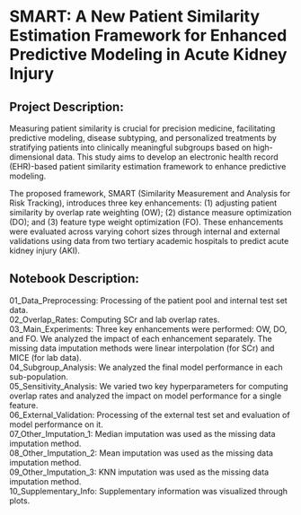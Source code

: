 # SMART: A New Patient Similarity Estimation Framework for Enhanced Predictive Modeling in Acute Kidney Injury
## Project Description:
Measuring patient similarity is crucial for precision medicine, facilitating predictive modeling, disease subtyping, and personalized treatments by stratifying patients into clinically meaningful subgroups based on high-dimensional data. This study aims to develop an electronic health record (EHR)-based patient similarity estimation framework to enhance predictive modeling.  

The proposed framework, SMART (Similarity Measurement and Analysis for Risk Tracking), introduces three key enhancements: (1) adjusting patient similarity by overlap rate weighting (OW); (2) distance measure optimization (DO); and (3) feature type weight optimization (FO). These enhancements were evaluated across varying cohort sizes through internal and external validations using data from two tertiary academic hospitals to predict acute kidney injury (AKI).  

## Notebook Description:
01_Data_Preprocessing: Processing of the patient pool and internal test set data.  
02_Overlap_Rates: Computing SCr and lab overlap rates.  
03_Main_Experiments: Three key enhancements were performed: OW, DO, and FO. We analyzed the impact of each enhancement separately. The missing data imputation methods were linear interpolation (for SCr) and MICE (for lab data).  
04_Subgroup_Analysis: We analyzed the final model performance in each sub-population.  
05_Sensitivity_Analysis: We varied two key hyperparameters for computing overlap rates and analyzed the impact on model performance for a single feature.  
06_External_Validation: Processing of the external test set and evaluation of model performance on it.  
07_Other_Imputation_1: Median imputation was used as the missing data imputation method.  
08_Other_Imputation_2: Mean imputation was used as the missing data imputation method.  
09_Other_Imputation_3: KNN imputation was used as the missing data imputation method.  
10_Supplementary_Info: Supplementary information was visualized through plots.
